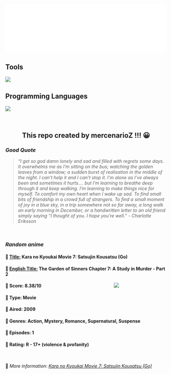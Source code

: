 
<img src="svg/nai.svg" />

<p>
  <h2>Tools</h2>
  <a href="https://skillicons.dev">
    <img src="https://skillicons.dev/icons?i=git,bash,vim,ubuntu,tensorflow,pytorch,docker,raspberrypi" />
  </a>

  <br />

  <h2>Programming Languages</h2>

  <a href="https://skillicons.dev">
    <img src="https://skillicons.dev/icons?i=python,c,cpp" />
  </a>
</p>

<br />

<h2 align="center">This repo created by mercenarioZ !!! 😀</h2>
<h3><i>Good Quote</i></h3>

<blockquote>
<i>
“I get so god damn lonely and sad and filled with regrets some days. It overwhelms me as I’m sitting on the bus; watching the golden leaves from a window; a sudden burst of realisation in the middle of the night. I can’t help it and I can’t stop it. I’m alone as I’ve always been and sometimes it hurts…. but I’m learning to breathe deep through it and keep walking. I’m learning to make things nice for myself. To comfort my own heart when I wake up sad. To find small bits of friendship in a crowd full of strangers. To find a small moment of joy in a blue sky, in a trip somewhere not so far away, a long walk an early morning in December, or a handwritten letter to an old friend simply saying ”I thought of you. I hope you’re well.” - Charlotte Eriksson
</i>
</blockquote>

<br />

<h3><i>Random anime</i></h3>

<h4>
  <strong>🥭 <u>Title:</u></strong> Kara no Kyoukai Movie 7: Satsujin Kousatsu (Go)
</h4>

<h4>🌿 <u>English Title:</u> The Garden of Sinners Chapter 7: A Study in Murder - Part 2</h4>

<img align="right" width="165" src=https://cdn.myanimelist.net/images/anime/9/56619.jpg />

<h4>🌱 Score: 8.38/10</h4>

<h4>🌲 Type: Movie</h4>

<h4>🌴 Aired: 2009</h4>

<h4>🌵 Genres: Action, Mystery, Romance, Supernatural, Suspense</h4>

<h4>🥑 Episodes: 1</h4>

<h4>🍏 Rating: R - 17+ (violence & profanity)</h4>

<br />

🍂 *More information: [Kara no Kyoukai Movie 7: Satsujin Kousatsu (Go)](https://myanimelist.net/anime/5205/Kara_no_Kyoukai_Movie_7__Satsujin_Kousatsu_Go)*
    